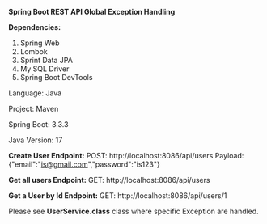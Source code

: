 **Spring Boot REST API Global Exception Handling**

**Dependencies:**
1. Spring Web
2. Lombok
3. Sprint Data JPA
4. My SQL Driver
5. Spring Boot DevTools

Language: Java

Project: Maven

Spring Boot: 3.3.3

Java Version: 17


**Create User Endpoint:**
POST: http://localhost:8086/api/users
Payload: {"email":"is@gmail.com","password":"is123"}

**Get all users Endpoint:**
GET: http://localhost:8086/api/users

**Get a User by Id Endpoint:**
GET: http://localhost:8086/api/users/1

Please see **UserService.class** class where specific Exception are handled.  
